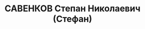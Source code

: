 ---
title: САВЕНКОВ Степан Николаевич (Стефан)
description: "Род. в 1894, Воронежская обл., с. Потаповка, русский, обр.: грамотный,\
  \ б/п. Проживал: Красногвардейский р-н, с. Евдокимовское. Служащий \n  Арестован\
  \ 31.08.1937. Приговор: ВМН. Расстрелян"
---